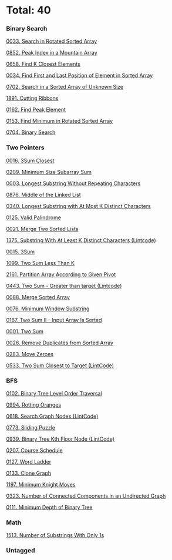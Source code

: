 # Total: 40

### Binary Search

[0033. Search in Rotated Sorted Array](0033.%20Search%20in%20Rotated%20Sorted%20Array)

[0852. Peak Index in a Mountain Array](0852.%20Peak%20Index%20in%20a%20Mountain%20Array)

[0658. Find K Closest Elements](0658.%20Find%20K%20Closest%20Elements)

[0034. Find First and Last Position of Element in Sorted Array](0034.%20Find%20First%20and%20Last%20Position%20of%20Element%20in%20Sorted%20Array)

[0702. Search in a Sorted Array of Unknown Size](0702.%20Search%20in%20a%20Sorted%20Array%20of%20Unknown%20Size)

[1891. Cutting Ribbons](1891.%20Cutting%20Ribbons)

[0162. Find Peak Element](0162.%20Find%20Peak%20Element)

[0153. Find Minimum in Rotated Sorted Array](0153.%20Find%20Minimum%20in%20Rotated%20Sorted%20Array)

[0704. Binary Search](0704.%20Binary%20Search)

### Two Pointers

[0016. 3Sum Closest](0016.%203Sum%20Closest)

[0209. Minimum Size Subarray Sum](0209.%20Minimum%20Size%20Subarray%20Sum)

[0003. Longest Substring Without Repeating Characters](0003.%20Longest%20Substring%20Without%20Repeating%20Characters)

[0876. Middle of the Linked List](0876.%20Middle%20of%20the%20Linked%20List)

[0340. Longest Substring with At Most K Distinct Characters](0340.%20Longest%20Substring%20with%20At%20Most%20K%20Distinct%20Characters)

[0125. Valid Palindrome](0125.%20Valid%20Palindrome)

[0021. Merge Two Sorted Lists](0021.%20Merge%20Two%20Sorted%20Lists)

[1375. Substring With At Least K Distinct Characters (Lintcode)](1375.%20Substring%20With%20At%20Least%20K%20Distinct%20Characters%20(Lintcode))

[0015. 3Sum](0015.%203Sum)

[1099. Two Sum Less Than K](1099.%20Two%20Sum%20Less%20Than%20K)

[2161. Partition Array According to Given Pivot](2161.%20Partition%20Array%20According%20to%20Given%20Pivot)

[0443. Two Sum - Greater than target (Lintcode)](0443.%20Two%20Sum%20-%20Greater%20than%20target%20(Lintcode))

[0088. Merge Sorted Array](0088.%20Merge%20Sorted%20Array)

[0076. Minimum Window Substring](0076.%20Minimum%20Window%20Substring)

[0167. Two Sum II - Input Array Is Sorted](0167.%20Two%20Sum%20II%20-%20Input%20Array%20Is%20Sorted)

[0001. Two Sum](0001.%20Two%20Sum)

[0026. Remove Duplicates from Sorted Array](0026.%20Remove%20Duplicates%20from%20Sorted%20Array)

[0283. Move Zeroes](0283.%20Move%20Zeroes)

[0533. Two Sum Closest to Target (LintCode)](0533.%20Two%20Sum%20Closest%20to%20Target%20(LintCode))

### BFS

[0102. Binary Tree Level Order Traversal](0102.%20Binary%20Tree%20Level%20Order%20Traversal)

[0994. Rotting Oranges](0994.%20Rotting%20Oranges)

[0618. Search Graph Nodes (LintCode)](0618.%20Search%20Graph%20Nodes%20(LintCode))

[0773. Sliding Puzzle](0773.%20Sliding%20Puzzle)

[0939. Binary Tree Kth Floor Node (LintCode)](0939.%20Binary%20Tree%20Kth%20Floor%20Node%20(LintCode))

[0207. Course Schedule](0207.%20Course%20Schedule)

[0127. Word Ladder](0127.%20Word%20Ladder)

[0133. Clone Graph](0133.%20Clone%20Graph)

[1197. Minimum Knight Moves](1197.%20Minimum%20Knight%20Moves)

[0323. Number of Connected Components in an Undirected Graph](0323.%20Number%20of%20Connected%20Components%20in%20an%20Undirected%20Graph)

[0111. Minimum Depth of Binary Tree](0111.%20Minimum%20Depth%20of%20Binary%20Tree)

### Math

[1513. Number of Substrings With Only 1s](1513.%20Number%20of%20Substrings%20With%20Only%201s)

### Untagged

